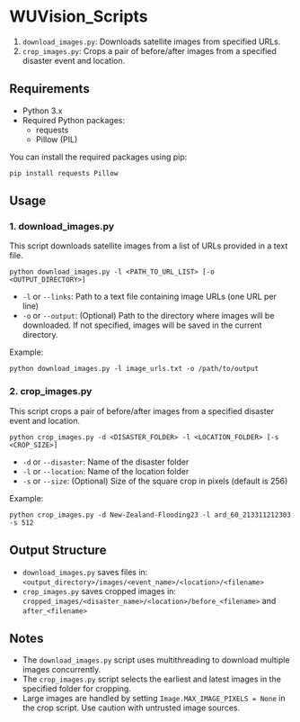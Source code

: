 # WUVision_Scripts

1. `download_images.py`: Downloads satellite images from specified URLs.
2. `crop_images.py`: Crops a pair of before/after images from a specified disaster event and location.

## Requirements

- Python 3.x
- Required Python packages:
  - requests
  - Pillow (PIL)

You can install the required packages using pip:

```
pip install requests Pillow
```

## Usage

### 1. download_images.py

This script downloads satellite images from a list of URLs provided in a text file.

```
python download_images.py -l <PATH_TO_URL_LIST> [-o <OUTPUT_DIRECTORY>]
```

- `-l` or `--links`: Path to a text file containing image URLs (one URL per line)
- `-o` or `--output`: (Optional) Path to the directory where images will be downloaded. If not specified, images will be saved in the current directory.

Example:
```
python download_images.py -l image_urls.txt -o /path/to/output
```

### 2. crop_images.py

This script crops a pair of before/after images from a specified disaster event and location.

```
python crop_images.py -d <DISASTER_FOLDER> -l <LOCATION_FOLDER> [-s <CROP_SIZE>]
```

- `-d` or `--disaster`: Name of the disaster folder
- `-l` or `--location`: Name of the location folder
- `-s` or `--size`: (Optional) Size of the square crop in pixels (default is 256)

Example:
```
python crop_images.py -d New-Zealand-Flooding23 -l ard_60_213311212303 -s 512
```

## Output Structure

- `download_images.py` saves files in: `<output_directory>/images/<event_name>/<location>/<filename>`
- `crop_images.py` saves cropped images in: `cropped_images/<disaster_name>/<location>/before_<filename>` and `after_<filename>`

## Notes

- The `download_images.py` script uses multithreading to download multiple images concurrently.
- The `crop_images.py` script selects the earliest and latest images in the specified folder for cropping.
- Large images are handled by setting `Image.MAX_IMAGE_PIXELS = None` in the crop script. Use caution with untrusted image sources.